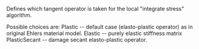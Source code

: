 Defines which tangent operator is taken for the local "integrate stress" algorithm.

Possible choices are:
Plastic -- default case (elasto-plastic operator) as in original Ehlers material
    model.
Elastic -- purely elastic stiffness matrix
PlasticSecant    -- damage secant elasto-plastic operator.
